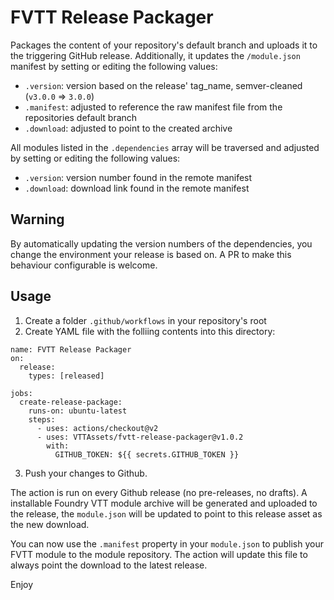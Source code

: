 # FVTT Release Packager

Packages the content of your repository's default branch and uploads it to the triggering GitHub release. Additionally, it updates the `/module.json` manifest by setting or editing the following values:

- `.version`: version based on the release' tag_name, semver-cleaned (`v3.0.0` => `3.0.0`)
- `.manifest`: adjusted to reference the raw manifest file from the repositories default branch
- `.download`: adjusted to point to the created archive

All modules listed in the `.dependencies` array will be traversed and adjusted by setting or editing the following values:

- `.version`: version number found in the remote manifest
- `.download`: download link found in the remote manifest

## Warning

By automatically updating the version numbers of the dependencies, you change the environment your release is based on. A PR to make this behaviour configurable is welcome.

## Usage

1. Create a folder `.github/workflows` in your repository's root
2. Create YAML file with the folliing contents into this directory:

```
name: FVTT Release Packager
on:
  release:
    types: [released]

jobs:
  create-release-package:
    runs-on: ubuntu-latest
    steps:
      - uses: actions/checkout@v2
      - uses: VTTAssets/fvtt-release-packager@v1.0.2
        with:
          GITHUB_TOKEN: ${{ secrets.GITHUB_TOKEN }}
```

3. Push your changes to Github.

The action is run on every Github release (no pre-releases, no drafts). A installable Foundry VTT module archive will be generated and uploaded to the release, the `module.json` will be updated to point to this release asset as the new download.

You can now use the `.manifest` property in your `module.json` to publish your FVTT module to the module repository. The action will update this file to always point the download to the latest release.

Enjoy
